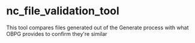 # nc_file_validation_tool
This tool compares files generated out of the Generate process with what OBPG provides to confirm they're similar
